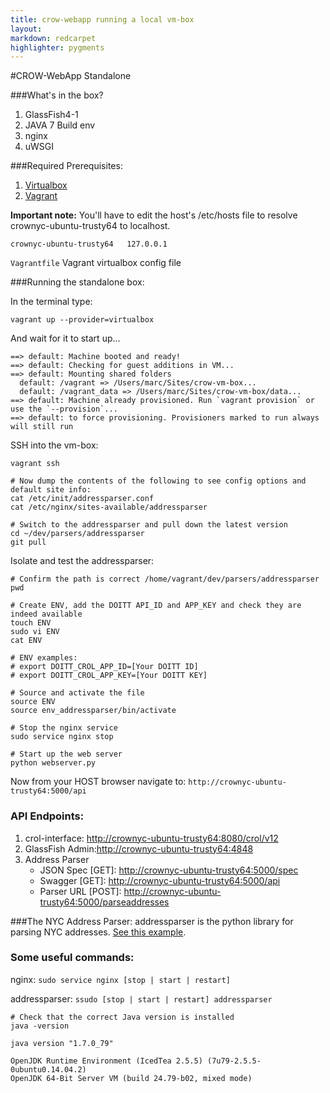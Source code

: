 ```yaml
---
title: crow-webapp running a local vm-box
layout:
markdown: redcarpet
highlighter: pygments
---
```

#CROW-WebApp Standalone

###What's in the box?

  1. GlassFish4-1
  2. JAVA 7 Build env
  3. nginx
  4. uWSGI

###Required Prerequisites:

  1. [Virtualbox](https://www.virtualbox.org/)
  2. [Vagrant](https://www.vagrantup.com/)

   **Important note:** You'll have to edit the host's /etc/hosts file to resolve crownyc-ubuntu-trusty64 to localhost.

   ```crownyc-ubuntu-trusty64	127.0.0.1```

   ```Vagrantfile``` Vagrant virtualbox config file

###Running the standalone box:

  In the terminal type:

  ```
vagrant up --provider=virtualbox
  ```
And wait for it to start up...
  ```
==> default: Machine booted and ready!
==> default: Checking for guest additions in VM...
==> default: Mounting shared folders
    default: /vagrant => /Users/marc/Sites/crow-vm-box...
    default: /vagrant_data => /Users/marc/Sites/crow-vm-box/data...
==> default: Machine already provisioned. Run `vagrant provision` or use the `--provision`...
==> default: to force provisioning. Provisioners marked to run always will still run
  ```
  SSH into the vm-box:
  ```
vagrant ssh

# Now dump the contents of the following to see config options and default site info:
cat /etc/init/addressparser.conf
cat /etc/nginx/sites-available/addressparser

# Switch to the addressparser and pull down the latest version
cd ~/dev/parsers/addressparser
git pull
  ```

Isolate and test the addressparser:
  
  ```
# Confirm the path is correct /home/vagrant/dev/parsers/addressparser
pwd 

# Create ENV, add the DOITT API_ID and APP_KEY and check they are indeed available
touch ENV
sudo vi ENV
cat ENV

# ENV examples:
# export DOITT_CROL_APP_ID=[Your DOITT ID]
# export DOITT_CROL_APP_KEY=[Your DOITT KEY]
    
# Source and activate the file
source ENV
source env_addressparser/bin/activate

# Stop the nginx service
sudo service nginx stop

# Start up the web server
python webserver.py
   ```

Now from your HOST browser navigate to: ```http://crownyc-ubuntu-trusty64:5000/api```

### API Endpoints:
  1. crol-interface: [http://crownyc-ubuntu-trusty64:8080/crol/v12](http://crownyc-ubuntu-trusty64:8080/crol/v12)
  2. GlassFish Admin:[http://crownyc-ubuntu-trusty64:4848](http://crownyc-ubuntu-trusty64:4848)
  3. Address Parser 
     - JSON Spec [GET]: [http://crownyc-ubuntu-trusty64:5000/spec](http://crownyc-ubuntu-trusty64:5000/spec)
     - Swagger [GET]: [http://crownyc-ubuntu-trusty64:5000/api](http://crownyc-ubuntu-trusty64:5000/api)
     - Parser URL [POST]: [http://crownyc-ubuntu-trusty64:5000/parseaddresses](http://crownyc-ubuntu-trusty64:5000/parseaddresses)

###The NYC Address Parser:
addressparser is the python library for parsing NYC addresses. [See this example](https://github.com/CityOfNewYork/addressparser).

### Some useful commands: 

nginx: ```sudo service nginx [stop | start | restart]```

addressparser: ```ssudo [stop | start | restart] addressparser```

```
# Check that the correct Java version is installed
java -version
```
  
```
java version "1.7.0_79"

OpenJDK Runtime Environment (IcedTea 2.5.5) (7u79-2.5.5-0ubuntu0.14.04.2)
OpenJDK 64-Bit Server VM (build 24.79-b02, mixed mode)
```
